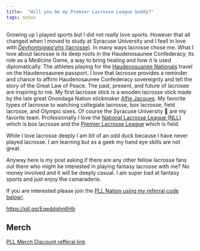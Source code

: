 ```yaml
---
title:  "Will you be my Premier Lacrosse League buddy?"
tags: notes
---
```

Growing up I played sports but I did not really love sports. However that all changed when I moved to study at Syracuse University and I feell in love with [*Deyhontsigwa'ehs* (lacrosse)](https://indigenousvalues.org/contributions/lacrosse/). In many ways lacrosse chose me. What I love about lacrosse is its deep roots in the Haudenosaunee Confederacy, its role as a Medicine Game, a way to bring healing and how it is used diplomatically. The athletes playing for the [Haudenosuanee Nationals](https://haudenosauneenationals.com/) travel on the Haudenosaunee passport. I love that lacrosse provides a reminder and chance to affirm Haudenosaunee Confederacy sovereignty and tell the story of the Great Law of Peace. The past, present, and future of lacrosee are inspiring to me. My first lacrosse stick is a wooden lacrosse stick made by the late great Onondaga Nation stickmaker [Alfie Jacques](https://alfieaward.com/). My favorite types of lacrosse to watching collegiate lacrosse, box lacrosse, field lacrosse, and Olympic sixes. Of course the Syracuse University :orange: are my favorite team. Professionally I love the [National Lacrosse League (NLL)](https://nll.com) which is box lacrosse and the [Premier Lacrosse League](https://premierlacrosseleague.com/) which is field. 

While I love lacrosse deeply I am bit of an odd duck because I have never played lacrosse. I am learning but as a geek my hand eye skills are not great. 

Anyway here is my post asking if there are any other fellow lacrosse fans out there who might be interested in playing fantasy lacrosse with me? No money involved and it will be deeply casual. I am super bad at fantasy sports and just enjoy the camaraderie.

If you are interested please join the [PLL Nation using my referral code below!](https://pll.gg/Eqeddqhn6Hb).

<https://pll.gg/Eqeddqhn6Hb>

## Merch
[PLL Merch Discount refferal link](https://refer.premierlacrosseleague.com/adam4673)